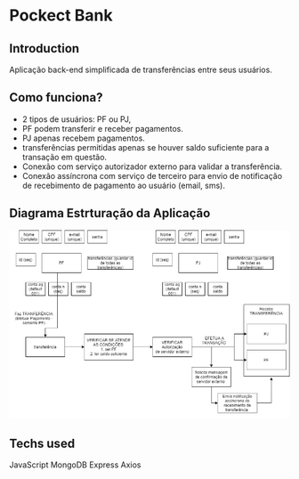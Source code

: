 # Pockect Bank

## Introduction

Aplicação back-end simplificada de transferências entre seus usuários. 

## Como funciona? 

- 2 tipos de usuários: PF ou PJ,
- PF podem transferir e receber pagamentos. 
- PJ apenas recebem pagamentos. 
- transferências permitidas apenas se houver saldo suficiente para a transação em questão.
- Conexão com serviço autorizador externo para validar a transferência. 
- Conexão assíncrona com serviço de terceiro para envio de notificação de recebimento de pagamento ao usuário (email, sms).

## Diagrama Estrturação da Aplicação
![Diagrama](/img/DiagramaEstruturaçãoDB.png)

## Techs used
JavaScript
MongoDB
Express
Axios
